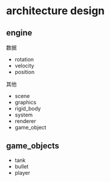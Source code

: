# architecture design

## engine

数据

- rotation
- velocity
- position

其他

- scene
- graphics
- rigid_body
- system
- renderer
- game_object

## game_objects

- tank
- bullet
- player
